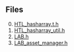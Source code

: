 ## Files
0. [HTL_hasharray.t.h](HTL_hasharray.t.h.md)
1. [HTL_hasharray_util.h](HTL_hasharray_util.h.md)
2. [LAB.h](LAB.h.md)
3. [LAB_asset_manager.h](LAB_asset_manager.h.md)
